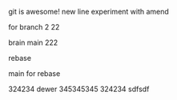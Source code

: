 git is awesome!
new line
experiment with amend

for branch 2
22

brain main 222

rebase

main for rebase

324234
dewer
345345345
324234
sdfsdf
